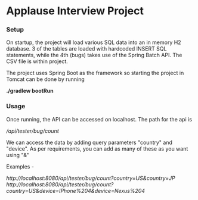 # Applause Interview Project

### Setup

On startup, the project will load various SQL data into an in memory
H2 database. 3 of the tables are loaded with hardcoded INSERT 
SQL statements, while the 4th (bugs) takes use of the Spring Batch
API. The CSV file is within project.

The project uses Spring Boot as the framework so starting the 
project in Tomcat can be done by running 

**./gradlew bootRun**

### Usage

Once running, the API can be accessed on localhost.
The path for the api is 

*/api/tester/bug/count*

We can access the data by adding query parameters "country" and
"device". As per requirements, you can add as many of these 
as you want using "&"

Examples - 

*http://localhost:8080/api/tester/bug/count?country=US&country=JP*
*http://localhost:8080/api/tester/bug/count?country=US&device=IPhone%204&device=Nexus%204*


